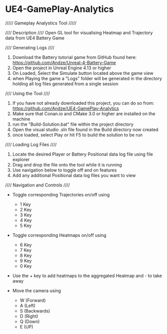 # UE4-GamePlay-Analytics

///// Gameplay Analystics Tool /////

//// Description ////
Open GL tool for visualising Heatmap and Trajectory data from UE4 Battery Game

//// Generating Logs ////

1) Download the Battery tutorial game from GitHub found here: https://github.com/Andze/Unreal-4-Battery-Game
2) Open the project in Unreal Engine 4.13 or higher
3) On Loaded, Select the Simulate button located above the game view
4) when Playing the game a "Logs" folder will be generated in the directory holding all log files generated from a single session

//// Using the Tool ////

1) If you have not already downloaded this project, you can do so from: https://github.com/Andze/UE4-GamePlay-Analytics
2) Make sure that Conan.io and CMake 3.0 or higher are installed on the machine
3) run the "Build-Solution.bat" file within the project directory
4) Open the visual studio .sln file found in the Build directory now created
5) once loaded, select Play or hit F5 to build the solution to be run

//// Loading Log Files ////

1) Locate the desired Player or Battery Positional data log file using file explorer
2) Drag and drop the file onto the tool while it is running
3) Use navigation below to toggle off and on features
4) Add any additional Positional data log files you want to view

//// Navigation and Controls ////

 - Toggle corresponding Trajectories on/off using
	- 1 Key 
	- 2 Key
	- 3 Key
	- 4 Key
	- 5 Key

 - Toggle corresponding Heatmaps on/off using
	- 6 Key
	- 7 Key
	- 8 Key
	- 9 Key
	- 0 Key
 - Use the + key to add heatmaps to the aggregated Heatmap and - to take away

 - Move the camera using 
	- W (Forward)
	- A (Left)
	- S (Backwards)
	- D (Right)
	- Q (Down)
	- E (UP)
